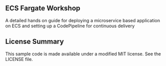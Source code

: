 ## ECS Fargate Workshop

A detailed hands on guide for deploying a microservice based application on ECS and setting up a CodePipeline for continuous delivery

## License Summary

This sample code is made available under a modified MIT license. See the LICENSE file.
